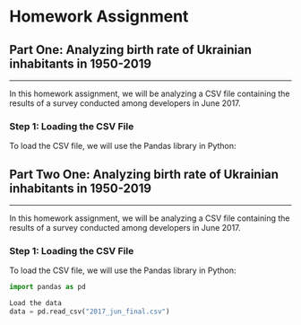 # Homework Assignment

## Part One: Analyzing birth rate of Ukrainian inhabitants in 1950-2019
_______________________________________________________________________

In this homework assignment, we will be analyzing a CSV file containing the results of a survey conducted among developers in June 2017.

### Step 1: Loading the CSV File

To load the CSV file, we will use the Pandas library in Python:



## Part Two One: Analyzing birth rate of Ukrainian inhabitants in 1950-2019
_______________________________________________________________________

In this homework assignment, we will be analyzing a CSV file containing the results of a survey conducted among developers in June 2017.

### Step 1: Loading the CSV File

To load the CSV file, we will use the Pandas library in Python:


```python
import pandas as pd

Load the data
data = pd.read_csv("2017_jun_final.csv")
